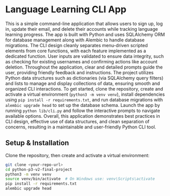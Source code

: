# Language Learning CLI App

This is a simple command-line application that allows users to sign up, log in, update their email, and delete their accounts while tracking language learning progress. The app is built with Python and uses SQLAlchemy ORM for database management along with Alembic to handle database migrations. The CLI design cleanly separates menu-driven scripted elements from core functions, with each feature implemented as a dedicated function. User inputs are validated to ensure data integrity, such as checking for existing usernames and confirming actions like account deletion. Throughout the application, clear and detailed prompts guide the user, providing friendly feedback and instructions. The project utilizes Python data structures such as dictionaries (via SQLAlchemy query filters) and lists to manage and display collections of data, ensuring smooth and organized CLI interactions. To get started, clone the repository, create and activate a virtual environment (`python3 -m venv venv`), install dependencies using `pip install -r requirements.txt`, and run database migrations with `alembic upgrade head` to set up the database schema. Launch the app by running `python lib/cli.py` and follow the interactive prompts to navigate available options. Overall, this application demonstrates best practices in CLI design, effective use of data structures, and clean separation of concerns, resulting in a maintainable and user-friendly Python CLI tool.

## Setup & Installation

Clone the repository, then create and activate a virtual environment:

```bash
git clone <your-repo-url>
cd python-p3-v2-final-project
python3 -m venv venv
source venv/bin/activate  # On Windows use: venv\Scripts\activate
pip install -r requirements.txt
alembic upgrade head
